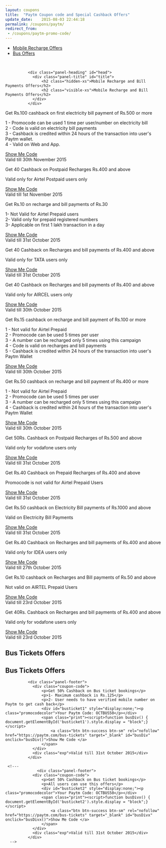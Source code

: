 ```yaml
---
layout: coupons
title:  "Paytm Coupon code and Special Cashback Offers"
update_date:    2015-08-03 22:44:18
permalink: /coupons/paytm/
redirect_from:
 - /coupons/paytm-promo-code/
---
```


<div id="quicknav">
        <ul>
            <li><a href="#rechargeoffer" class="btn btn-success">Mobile Recharge Offers</a></li>
            <li><a href="#busoffer" class="btn btn-success">Bus Offers</a></li>
        </ul>
</div>
<br/>

<div class="panel panel-default coupon" id="rechargeoffer">

              <div class="panel-heading" id="head">
                <div class="panel-title" id="title">
                    <h2 class="hidden-xs">Mobile Recharge and Bill Payments Offers</h2>
                    <h2 class="visible-xs">Mobile Recharge and Bill Payments Offers</h2>
                </div>
              </div>
              

<div class="panel-footer">
                <div class="coupon-code">
                    <p>Get Rs.100 cashback on first electricity bill payment of Rs.500 or more </p>
                    <p>
						1 - Promocode can be used 1 time per user/number on electricity bill <br/>
						2 - Code is valid on electricity bill payments <br/>
						3 - Cashback is credited within 24 hours of the transaction into user's Paytm wallet.<br/>
						4 - Valid on Web and App.​</p>
                    <div id="mobileoffer3" style="display:none;"><p class="promocodecolor">Your Paytm Code: PAYBILL</p></div>
                    <span class="print"><script>function mobileDivm() { document.getElementById('mobileoffer3').style.display = "block";}</script>
                        <a class="btn btn-success btn-sm" rel="nofollow" href="http://tracking.payoom.com/SH2HS" target="_blank" id="mobileDivm" onclick="mobileDivm()">Show Me Code </a> 	
                    </span>
                </div>
                <div class="exp">Valid till 30th November 2015</div>
</div>			  

<div class="panel-footer">
                <div class="coupon-code">
                    <p>Get 40 Cashback on Postpaid Recharges  Rs.400 and above</p>
                    <p>Valid only for Airtel Postpaid users only</p>
                    <div id="mobileoffer9" style="display:none;"><p class="promocodecolor">Your Paytm Code: AIRTEL400</p></div>
                    <span class="print"><script>function mobileDiv9() { document.getElementById('mobileoffer9').style.display = "block";}</script>
                        <a class="btn btn-success btn-sm" rel="nofollow" href="http://tracking.payoom.com/SH2HS" target="_blank" id="mobileDiv9" onclick="mobileDiv9()">Show Me Code </a> 	
                    </span>
                </div>
                <div class="exp">Valid till 1st November 2015</div>
</div>

<div class="panel-footer">
                <div class="coupon-code">
                    <p>Get Rs.10 on recharge and bill payments of Rs.30</p>
                    <p> 1- Not Valid for Airtel Prepaid users<br/>
						2- Valid only for prepaid registered numbers<br/>
						3- Applicable on first 1 lakh transaction in a day</p>
                    <div id="mobileoffer6" style="display:none;"><p class="promocodecolor">Your Paytm Code: LOOT30</p></div>
                    <span class="print"><script>function mobileDivnm() { document.getElementById('mobileoffer6').style.display = "block";}</script>
                        <a class="btn btn-success btn-sm" rel="nofollow" href="http://tracking.payoom.com/SH2HS" target="_blank" id="mobileDivnm" onclick="mobileDivnm()">Show Me Code </a> 	
                    </span>
                </div>
                <div class="exp">Valid till 31st October 2015</div>
</div>

<div class="panel-footer">
                <div class="coupon-code">
                    <p>Get 40 Cashback on Recharges and bill payments of Rs.400 and above </p>
                    <p>Valid only for TATA users only</p>
                    <div id="mobileoffer8" style="display:none;"><p class="promocodecolor">Your Paytm Code: TATA400</p></div>
                    <span class="print"><script>function mobileDiv8() { document.getElementById('mobileoffer8').style.display = "block";}</script>
                        <a class="btn btn-success btn-sm" rel="nofollow" href="http://tracking.payoom.com/SH2HS" target="_blank" id="mobileDiv8" onclick="mobileDiv8()">Show Me Code </a> 	
                    </span>
                </div>
                <div class="exp">Valid till 31st October 2015</div>
</div>

<div class="panel-footer">
                <div class="coupon-code">
                    <p>Get 40 Cashback on Recharges and bill payments of Rs.400 and above </p>
                    <p>Valid only for AIRCEL users only</p>
                    <div id="mobileoffer7" style="display:none;"><p class="promocodecolor">Your Paytm Code: AIRCEL400</p></div>
                    <span class="print"><script>function mobileDiv7() { document.getElementById('mobileoffer7').style.display = "block";}</script>
                        <a class="btn btn-success btn-sm" rel="nofollow" href="http://tracking.payoom.com/SH2HS" target="_blank" id="mobileDiv7" onclick="mobileDiv7()">Show Me Code </a> 	
                    </span>
                </div>
                <div class="exp">Valid till 30th October 2015</div>
</div>
    
<div class="panel-footer">
                <div class="coupon-code">
                    <p>Get Rs.15 cashback on recharge and bill payment of Rs.100 or more</p>
                    <p>​1 - Not valid for Airtel Prepaid<br/>
					2 - Promocode can be used 5 times per user <br/>
					3 - A number can be recharged only 5 times using this campaign<br/>
					4 - Code is valid on recharges and bill payments<br/>
					5 - Cashback is credited within 24 hours of the transaction into user's Paytm Wallet</p>
                    <div id="mobileoffer4" style="display:none;"><p class="promocodecolor">Your Paytm Code: EOM100</p></div>
                    <span class="print"><script>function mobileDivn() { document.getElementById('mobileoffer4').style.display = "block";}</script>
                        <a class="btn btn-success btn-sm" rel="nofollow" href="http://tracking.payoom.com/SH2HS" target="_blank" id="mobileDivn" onclick="mobileDivn()">Show Me Code </a> 	
                    </span>
                </div>
                <div class="exp">Valid till 30th October 2015</div>
</div>

<div class="panel-footer">
                <div class="coupon-code">
                    <p>Get Rs.50 cashback on recharge and bill payment of Rs.400 or more</p>
                    <p>1 - Not valid for Airtel Prepaid<br/>
					2 - Promocode can be used 5 times per user <br/>
					3 - A number can be recharged only 5 times using this campaign<br/>
					4 - Cashback is credited within 24 hours of the transaction into user's Paytm Wallet</p>
                    <div id="mobileoffer5" style="display:none;"><p class="promocodecolor">Your Paytm Code: EOM400</p></div>
                    <span class="print"><script>function mobileDivmn() { document.getElementById('mobileoffer5').style.display = "block";}</script>
                        <a class="btn btn-success btn-sm" rel="nofollow" href="http://tracking.payoom.com/SH2HS" target="_blank" id="mobileDivmn" onclick="mobileDivmn()">Show Me Code </a> 	
                    </span>
                </div>
                <div class="exp">Valid till 30th October 2015</div>
</div>
	
<div class="panel-footer">
                <div class="coupon-code">
                    <p>Get 50Rs. Cashback on Postpaid Recharges of Rs.500 and above</p>
                    <p>Valid only for vodafone users only</p>
                    <div id="mobileoffer2" style="display:none;"><p class="promocodecolor">Your Paytm Code: VODA500</p></div>
                    <span class="print"><script>function mobileDivx() { document.getElementById('mobileoffer2').style.display = "block";}</script>
                        <a class="btn btn-success btn-sm" rel="nofollow" href="http://tracking.payoom.com/SH2HS" target="_blank" id="mobileDivx" onclick="mobileDivx()">Show Me Code </a> 	
                    </span>
                </div>
                <div class="exp">Valid till 31st October 2015</div>
</div>



<div class="panel-footer">
                <div class="coupon-code">
                    <p>Get Rs.40 Cashback on Prepaid Recharges of Rs.400 and above</p>
                    <p>Promocode is not valid for Airtel Prepaid Users</p>
                    <div id="mobileoffer4" style="display:none;"><p class="promocodecolor">Your Paytm Code: PREPAID400</p></div>
                    <span class="print"><script>function mobileDiva() { document.getElementById('mobileoffer4').style.display = "block";}</script>
                        <a class="btn btn-success btn-sm" rel="nofollow" href="http://tracking.payoom.com/SH2HS" target="_blank" id="mobileDiva" onclick="mobileDiva()">Show Me Code </a> 	
                    </span>
                </div>
                <div class="exp">Valid till 31st October 2015</div>
</div>

<div class="panel-footer">
                <div class="coupon-code">
                    <p>Get Rs.50 cashback on Electricity Bill payments of Rs.1000 and above</p>
                    <p>Valid on Electricity Bill Payments</p>
                    <div id="offer5" style="display:none;"><p class="promocodecolor">Your Paytm Code: BILL50</p></div>
                    <span class="print"><script>function mobileDivb() { document.getElementById('offer5').style.display = "block";}</script>
                        <a class="btn btn-success btn-sm" rel="nofollow" href="http://tracking.payoom.com/SH2HS" target="_blank" id="mobileDivb" onclick="mobileDivb()">Show Me Code </a> 	
                    </span>
                </div>
                <div class="exp">Valid till 31st October 2015</div>
</div>

<div class="panel-footer">
                <div class="coupon-code">
                    <p>Get Rs.40 Cashback on Recharges and bill payments of Rs.400 and above</p>
                    <p>Valid only for IDEA users only</p>
                    <div id="offer6" style="display:none;"><p class="promocodecolor">Your Paytm Code: IDEA400</p></div>
                    <span class="print"><script>function mobileDivc() { document.getElementById('offer6').style.display = "block";}</script>
                        <a class="btn btn-success btn-sm" rel="nofollow" href="http://tracking.payoom.com/SH2HS" target="_blank" id="mobileDivc" onclick="mobileDivc()">Show Me Code </a> 	
                    </span>
                </div>
                <div class="exp">Valid till 27th October 2015</div>
</div>

<div class="panel-footer">
                <div class="coupon-code">
                    <p>Get Rs.10 cashback on Recharges and Bill payments of Rs.50 and above</p>
                    <p>Not valid on AIRTEL Prepaid Users</p>
                    <div id="mobileoffer3" style="display:none;"><p class="promocodecolor">Your Paytm Code: RECH50</p></div>
                    <span class="print"><script>function mobileDivy() { document.getElementById('mobileoffer3').style.display = "block";}</script>
                        <a class="btn btn-success btn-sm" rel="nofollow" href="http://tracking.payoom.com/SH2HS" target="_blank" id="mobileDivy" onclick="mobileDivy()">Show Me Code </a> 	
                    </span>
                </div>
                <div class="exp">Valid till 23rd October 2015</div>
</div>

<div class="panel-footer">
                <div class="coupon-code">
                    <p>Get 40Rs. Cashback on Recharges and bill payments of Rs.400 and above</p>
                    <p>Valid only for vodafone users only</p>
                    <div id="mobileoffer1" style="display:none;"><p class="promocodecolor">Your Paytm Code: VODA400</p></div>
                    <span class="print"><script>function mobileDiv() { document.getElementById('mobileoffer1').style.display = "block";}</script>
                        <a class="btn btn-success btn-sm" rel="nofollow" href="http://tracking.payoom.com/SH2HS" target="_blank" id="mobileDiv" onclick="mobileDiv()">Show Me Code </a> 	
                    </span>
                </div>
                <div class="exp">Valid till 23rd October 2015</div>
</div>

</div>

<div class="panel panel-default coupon" id="busoffer">
              <div class="panel-heading" id="head">
                <div class="panel-title" id="title">
				<h2 class="hidden-xs">Bus Tickets Offers</h2>
                <h2 class="visible-xs">Bus Tickets Offers</h2>
                </div>
              </div>
              
              <div class="panel-footer">
                <div class="coupon-code">
                    <p>Get ​​50% C​ash​​back​ on Bus ticket bookings</p>
                    <p>1- Maximum cashback is Rs.125</p>
                    <p>2- User needs to have verified mobile number on Paytm to get cash back</p>
                    <div id="busticket1" style="display:none;"><p class="promocodecolor">Your Paytm Code: OCTBUS50</p></div>
                    <span class="print"><script>function busDiv() { document.getElementById('busticket1').style.display = "block";}</script>
                        <a class="btn btn-success btn-sm" rel="nofollow" href="https://paytm.com/bus-tickets" target="_blank" id="busDiv" onclick="busDiv()">Show Me Code </a> 	
                    </span>
                </div>
                <div class="exp">Valid till 31st October 2015</div>
              </div>
    
     <!---
                  <div class="panel-footer">
                <div class="coupon-code">
                    <p>Get ​​50% C​ash​​back​ on Bus ticket bookings</p>
                    <p>All users can use this offers</p>
                    <div id="busticket2" style="display:none;"><p class="promocodecolor">Your Paytm Code: OCTBUS50</p></div>
                    <span class="print"><script>function busDivx() { document.getElementById('busticket2').style.display = "block";}</script>
                        <a class="btn btn-success btn-sm" rel="nofollow" href="https://paytm.com/bus-tickets" target="_blank" id="busDivx" onclick="busDivx()">Show Me Code </a> 	
                    </span>
                </div>
                <div class="exp">Valid till 31st October 2015</div>
              </div>
      -->
      
</div>


